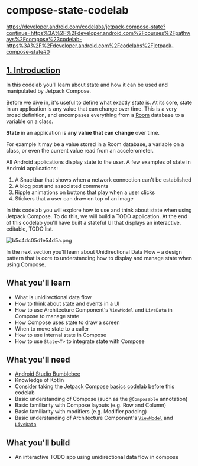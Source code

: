 # compose-state-codelab

https://developer.android.com/codelabs/jetpack-compose-state?continue=https%3A%2F%2Fdeveloper.android.com%2Fcourses%2Fpathways%2Fcompose%23codelab-https%3A%2F%2Fdeveloper.android.com%2Fcodelabs%2Fjetpack-compose-state#0

## [1\. Introduction](#0)

In this codelab you'll learn about state and how it can be used and manipulated by Jetpack Compose.

Before we dive in, it's useful to define what exactly _state_ is. At its core, state in an application is any value that can change over time. This is a very broad definition, and encompases everything from a [Room](https://developer.android.com/topic/libraries/architecture/room?gclid=Cj0KCQjwhIP6BRCMARIsALu9LfmJc9vMtMHKOtFlbE9kyzwZCYZsz89FYyEfpeyOLR2jvVMCKaFAkd8aAqgoEALw_wcB&gclsrc=aw.ds) database to a variable on a class.

**State** in an application is **any value that can change** over time.

For example it may be a value stored in a Room database, a variable on a class, or even the current value read from an accelerometer.

All Android applications display state to the user. A few examples of state in Android applications:

1.  A Snackbar that shows when a network connection can't be established
2.  A blog post and associated comments
3.  Ripple animations on buttons that play when a user clicks
4.  Stickers that a user can draw on top of an image

In this codelab you will explore how to use and think about state when using Jetpack Compose. To do this, we will build a TODO application. At the end of this codelab you'll have built a stateful UI that displays an interactive, editable, TODO list.

![b5c4dc05d1e54d5a.png](/codelabs/jetpack-compose-state/img/b5c4dc05d1e54d5a.png)

In the next section you'll learn about Unidirectional Data Flow – a design pattern that is core to understanding how to display and manage state when using Compose.

## **What you'll learn**

*   What is unidirectional data flow
*   How to think about state and events in a UI
*   How to use Architecture Component's `ViewModel` and `LiveData` in Compose to manage state
*   How Compose uses state to draw a screen
*   When to move state to a caller
*   How to use internal state in Compose
*   How to use `State<T>` to integrate state with Compose

## What you'll need

*   [Android Studio Bumblebee](https://developer.android.com/studio)
*   Knowledge of Kotlin
*   Consider taking the [Jetpack Compose basics codelab](https://codelabs.developers.google.com/codelabs/jetpack-compose-basics/) before this codelab
*   Basic understanding of Compose (such as the `@Composable` annotation)
*   Basic familiarity with Compose layouts (e.g. Row and Column)
*   Basic familiarity with modifiers (e.g. Modifier.padding)
*   Basic understanding of Architecture Component's [`ViewModel`](https://developer.android.com/topic/libraries/architecture/viewmodel?gclid=Cj0KCQjwhIP6BRCMARIsALu9LfmXmU5iTaUvGwPlXUzuDdM7owMPHyLrMGN1JXavO8rxamW7vWvKthoaAuvtEALw_wcB&gclsrc=aw.ds) and [`LiveData`](https://developer.android.com/topic/libraries/architecture/livedata)

## **What you'll build**

*   An interactive TODO app using unidirectional data flow in compose
